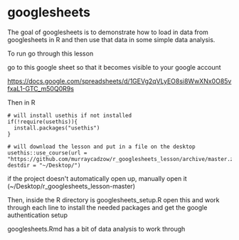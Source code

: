 # googlesheets

The goal of googlesheets is to demonstrate how to load in data from googlesheets in R and then use that data in some simple data analysis.

To run go through this lesson

go to this google sheet so that it becomes visible to your google account

https://docs.google.com/spreadsheets/d/1GEVg2qVLyEO8si8WwXNx0O85vfxaL1-GTC_m50Q0R9s

Then in R
```
# will install usethis if not installed
if(!require(usethis)){
  install.packages("usethis")
}

# will download the lesson and put in a file on the desktop
usethis::use_course(url = "https://github.com/murraycadzow/r_googlesheets_lesson/archive/master.zip", destdir = "~/Desktop/")
```

if the project doesn't automatically open up, manually open it (~/Desktop/r_googlesheets_lesson-master)

Then, inside the R directory is googlesheets_setup.R open this and work through each line to install the needed packages and get the google authentication setup

googlesheets.Rmd has a bit of data analysis to work through
